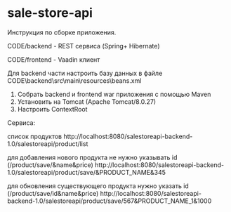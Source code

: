# sale-store-api

Инструкция по сборке приложения.

CODE/backend - REST сервиса (Spring+ Hibernate)

CODE/frontend - Vaadin клиент

Для backend части настроить базу данных в файле
CODE\backend\src\main\resources\beans.xml

1. Собрать backend и frontend war приложения с помощью Maven
2. Установить на Tomcat (Apache Tomcat/8.0.27)
3. Настроить ContextRoot

Сервиса:

список продуктов
http://localhost:8080/salestoreapi-backend-1.0/salestoreapi/product/list

для добавления нового продукта не нужно указывать id (/product/save/&name&price)
http://localhost:8080/salestoreapi-backend-1.0/salestoreapi/product/save/&PRODUCT_NAME&345

для обновления существующего продукта нужно указать id (/product/save/id&name&price)
http://localhost:8080/salestoreapi-backend-1.0/salestoreapi/product/save/567&PRODUCT_NAME_1&1000







